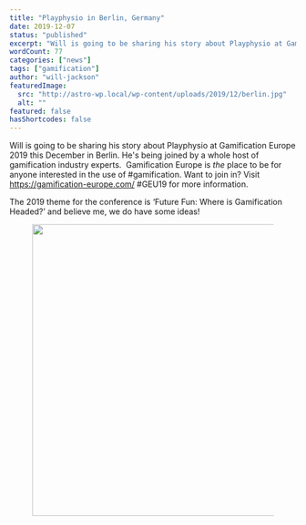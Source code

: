 ```yaml
---
title: "Playphysio in Berlin, Germany"
date: 2019-12-07
status: "published"
excerpt: "Will is going to be sharing his story about Playphysio at Gamification Europe 2019 this December in Berlin. He's being joined by a whole host of gamification in..."
wordCount: 77
categories: ["news"]
tags: ["gamification"]
author: "will-jackson"
featuredImage:
  src: "http://astro-wp.local/wp-content/uploads/2019/12/berlin.jpg"
  alt: ""
featured: false
hasShortcodes: false
---
```


<p>Will is going to be sharing his story about Playphysio at Gamification Europe 2019 this December in Berlin. He's being joined by a whole host of gamification industry experts.  Gamification Europe is <em>the</em> place to be for anyone interested in the use of #gamification. Want to join in? Visit <a href="https://gamification-europe.com/">https://gamification-europe.com/</a>  #GEU19 for more information.</p>

<p>The 2019 theme for the conference is ‘Future Fun: Where is Gamification Headed?’ and believe me, we do have some ideas!</p>

<figure ><img loading="lazy" decoding="async" width="1024" height="512" src="http://astro-wp.local/wp-content/uploads/2019/12/GEU19-Will-Jackson.png" alt=""  srcset="http://astro-wp.local/wp-content/uploads/2019/12/GEU19-Will-Jackson.png 1024w, http://astro-wp.local/wp-content/uploads/2019/12/GEU19-Will-Jackson-300x150.png 300w, http://astro-wp.local/wp-content/uploads/2019/12/GEU19-Will-Jackson-768x384.png 768w" sizes="auto, (max-width: 1024px) 100vw, 1024px" /></figure>